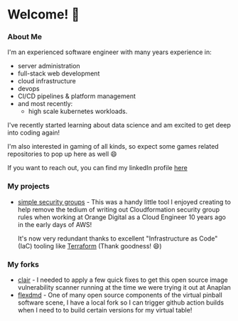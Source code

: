 # Welcome! 👋

### About Me

I'm an experienced software engineer with many years experience in:

* server administration
* full-stack web development
* cloud infrastructure
* devops
* CI/CD pipelines & platform management
* and most recently: 
  * high scale kubernetes workloads.

I've recently started learning about data science and am excited to get deep into coding again!

I'm also interested in gaming of all kinds, so expect some games related repositories to pop up here as well 😄

If you want to reach out, you can find my linkedIn profile [here](https://www.linkedin.com/in/webmog/)

### My projects

* [simple security groups](https://github.com/ninjaMog/simplesecuritygroups) -  This was a handy little tool I enjoyed creating to help remove the tedium of writing out Cloudformation security group rules when working at Orange Digital as a Cloud Engineer 10 years ago in the early days of AWS!  

  It's now very redundant thanks to excellent "Infrastructure as Code" (IaC) tooling like [Terraform](https://www.terraform.io/) (Thank goodness! 😄)

### My forks

* [clair](https://github.com/ninjaMog/clair/tree/integration) - I needed to apply a few quick fixes to get this open source image vulnerability scanner running at the time we were trying it out at Anaplan
* [flexdmd](https://github.com/ninjaMog/flexdmd) - One of many open source components of the virtual pinball software scene, I have a local fork so I can trigger github action builds when I need to to build certain versions for my virtual table!

<!--
**ninjaMog/ninjaMog** is a ✨ _special_ ✨ repository because its `README.md` (this file) appears on your GitHub profile.

Here are some ideas to get you started:

- 🔭 I’m currently working on ...
- 🌱 I’m currently learning ...
- 👯 I’m looking to collaborate on ...
- 🤔 I’m looking for help with ...
- 💬 Ask me about ...
- 📫 How to reach me: ...
- 😄 Pronouns: ...
- ⚡ Fun fact: ...
-->
